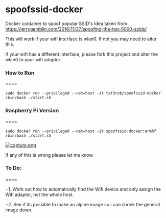 # spoofssid-docker
Docker container to spoof popular SSID's
Idea taken from https://jerrygamblin.com/2016/11/27/spoofing-the-top-5000-ssids/

This will work if your wifi interface is wlan0. If not you may need to alter this.

If your wifi has a different interface, please fork this project and alter the wlan0 to your wifi adapter.

### How to Run
====

```
sudo docker run --privileged --net=host -it txt3rob/spoofssid-docker /bin/bash ./start.sh
```

### Raspberry Pi Version
====

```
sudo docker run --privileged --net=host -it spoofssid-docker:armhf /bin/bash ./start.sh
```

[![capture.png](https://s26.postimg.org/4ju3ybieh/capture.png)](https://postimg.org/image/j318zqbj9/)




If any of this is wrong please let me know.


### To Do:
====

⋅⋅1. Work out how to automatically find the Wifi device and only assign the Wifi adapter, not the whole host.

⋅⋅2. See if its possible to make an alpine image so i can shrink the general image down.
